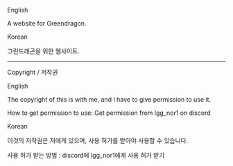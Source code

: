 English

A website for Greendragon.

Korean

그린드래곤을 위한 웹사이트.

---------------------------------------------------------------------------
Copyright / 저작권

English

The copyright of this is with me, and I have to give permission to use it.

How to get permission to use: Get permission from lgg_nor1 on discord


Korean

이것의 저작권은 저에게 있으며, 사용 허가를 받아야 사용할 수 있습니다.

사용 허가 받는 방법 : discord에 lgg_nor1에게 사용 허가 받기
